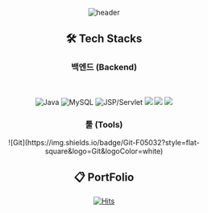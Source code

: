 

<div align="center">

![header](https://capsule-render.vercel.app/api?type=transparent&color=_hexcode&height=140&section=header&text=Gichang%20Github&fontSize=55)

## 🛠️ Tech Stacks

<h3>백엔드 (Backend)</h3><br>

![Java](https://img.shields.io/badge/Java-007396?style=flat-square&logo=Java&logoColor=white)
![MySQL](https://img.shields.io/badge/MySQL-4479A1?style=flat-square&logo=MySQL&logoColor=white)
![JSP/Servlet](https://img.shields.io/badge/JSP%2FServlet-007396?style=flat-square&logo=Java&logoColor=white)
<img src="https://img.shields.io/badge/Spring-9ACD32?style=flat&logo=Spring&logoColor=white"/> 
<img src="https://img.shields.io/badge/SpringBoot-9ACD32?style=flat&logo=SpringBoot&logoColor=white"/> 
<img src="https://img.shields.io/badge/MyBatis-000000?style=flat-square&logo=MyBatis&logoColor=white"> 


<h3>툴 (Tools)</h3>
![Git](https://img.shields.io/badge/Git-F05032?style=flat-square&logo=Git&logoColor=white)

<!--


![Eclipse](https://img.shields.io/badge/Eclipse-2C2255?style=flat&logo=Eclipse%20IDE&logoColor=white)
<img src="https://img.shields.io/badge/SpringToolSuite4-9ACD32?style=flat-square&logo=Ajax&logoColor=white"> 

<h3>프론트엔드 (Frontend)</h3><br>

![bootstrap](https://img.shields.io/badge/bootstrap-7952B3?style=flat-square&logo=bootstrap&logoColor=white)
![vite](https://img.shields.io/badge/vite-646CFF?style=flat-square&logo=vite&logoColor=white)
<img src="https://img.shields.io/badge/html5-E34F26?style=flat-square&logo=html5&logoColor=white"> 
<img src="https://img.shields.io/badge/css-1572B6?style=flat-square&logo=css3&logoColor=white"> 
<img src="https://img.shields.io/badge/javascript-F7DF1E?style=flat-square&logo=javascript&logoColor=black"> 
<img src="https://img.shields.io/badge/Ajax-2c83b9?style=flat-square&logo=Ajax&logoColor=white"> 
<img src="https://img.shields.io/badge/Vue.js-099268?style=flat-square&logo=Vue.js&logoColor=white"/>






## 👨‍💼 Stats
![Anurag's GitHub stats](https://github-readme-stats.vercel.app/api?username=gichangee&show_icons=true&theme=radical)



## 🥇 Algorithm Solve

  [![Solved.ac Profile](http://mazassumnida.wtf/api/v2/generate_badge?boj=parkgc0504)](https://solved.ac/parkgc0504/)

-->

## 📋 PortFolio

[![Hits](https://hits.seeyoufarm.com/api/count/incr/badge.svg?url=https%3A%2F%2Fgithub.com%2Fgichangee%2Fhit-counter&count_bg=%2379C83D&title_bg=%23555555&icon=&icon_color=%23E7E7E7&title=hits&edge_flat=false)](https://hits.seeyoufarm.com) 
